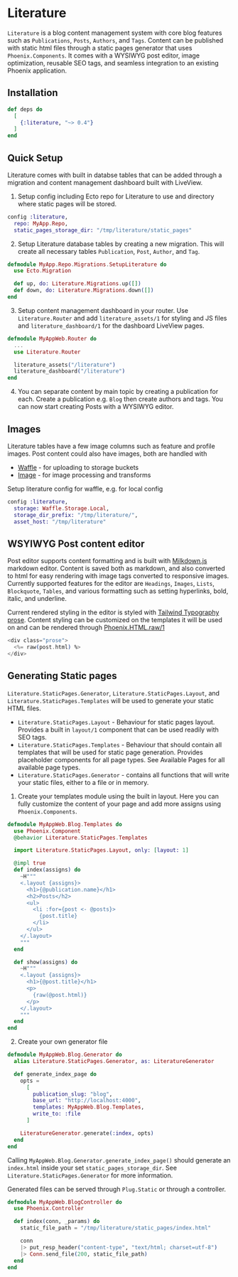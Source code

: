 # Literature

`Literature` is a blog content management system with core blog features such as `Publications`, `Posts`, `Authors`, and `Tags`. Content can be published with static html files through a static pages generator that uses `Phoenix.Components`. It comes with a WYSIWYG post editor, image optimization, reusable SEO tags, and seamless integration to an existing Phoenix application.

## Installation

```elixir
def deps do
  [
    {:literature, "~> 0.4"}
  ]
end
```

## Quick Setup

Literature comes with built in databse tables that can be added through a migration and content management dashboard built with LiveView.

1. Setup config including Ecto repo for Literature to use and directory where static pages will be stored.

```elixir
config :literature,
  repo: MyApp.Repo,
  static_pages_storage_dir: "/tmp/literature/static_pages"
```

2. Setup Literature database tables by creating a new migration. This will create all necessary tables `Publication`, `Post`, `Author`, and `Tag`.

```elixir
defmodule MyApp.Repo.Migrations.SetupLiterature do
  use Ecto.Migration

  def up, do: Literature.Migrations.up([])
  def down, do: Literature.Migrations.down([])
end
```

3. Setup content management dashboard in your router. Use `Literature.Router` and add `literature_assets/1` for styling and JS files and `literature_dashboard/1` for the dashboard LiveView pages.

```elixir
defmodule MyAppWeb.Router do
  ...
  use Literature.Router

  literature_assets("/literature")
  literature_dashboard("/literature")
end
```

4. You can separate content by main topic by creating a publication for each. Create a publication e.g. `Blog` then create authors and tags. You can now start creating Posts with a WYSIWYG editor.

## Images

Literature tables have a few image columns such as feature and profile images. Post content could also have images, both are handled with

- [Waffle](https://github.com/elixir-waffle/waffle) - for uploading to storage buckets
- [Image](https://github.com/elixir-image/image) - for image processing and transforms

Setup literature config for waffle, e.g. for local config

```elixir
config :literature,
  storage: Waffle.Storage.Local,
  storage_dir_prefix: "/tmp/literature/",
  asset_host: "/tmp/literature"
```

## WSYIWYG Post content editor

Post editor supports content formatting and is built with [Milkdown.js](https://milkdown.dev/) markdown editor.
Content is saved both as markdown, and also converted to html for easy rendering with image tags converted to responsive images.
Currently supported features for the editor are `Headings`, `Images`, `Lists`, `Blockquote`, `Tables`, and various formatting such as setting hyperlinks, bold, italic, and underline.

Current rendered styling in the editor is styled with [Tailwind Typography prose](https://github.com/tailwindlabs/tailwindcss-typography). Content styling can be customized on the templates it will be used on and can be rendered through [Phoenix.HTML.raw/1](https://hexdocs.pm/phoenix_html/Phoenix.HTML.html#raw/1)

```elixir
<div class="prose">
  <%= raw(post.html) %>
</div>
```

## Generating Static pages

`Literature.StaticPages.Generator`, `Literature.StaticPages.Layout`, and `Literature.StaticPages.Templates` will be used to generate your static HTML files.

- `Literature.StaticPages.Layout` - Behaviour for static pages layout. Provides a built in `layout/1` component that can be used readily with SEO tags.
- `Literature.StaticPages.Templates` - Behaviour that should contain all templates that will be used for static page generation. Provides placeholder components for all page types. See Available Pages for all available page types.
- `Literature.StaticPages.Generator` - contains all functions that will write your static files, either to a file or in memory.

1. Create your templates module using the built in layout. Here you can fully customize the content of your page and add more assigns using `Phoenix.Components`.

```elixir
defmodule MyAppWeb.Blog.Templates do
  use Phoenix.Component
  @behavior Literature.StaticPages.Templates

  import Literature.StaticPages.Layout, only: [layout: 1]

  @impl true
  def index(assigns) do
    ~H"""
    <.layout {assigns}>
      <h1>{@publication.name}</h1>
      <h2>Posts</h2>
      <ul>
        <li :for={post <- @posts}>
          {post.title}
        </li>
      </ul>
    </.layout>
    """
  end

  def show(assigns) do
    ~H"""
    <.layout {assigns}>
      <h1>{@post.title}</h1>
      <p>
        {raw(@post.html)}
      </p>
    </.layout>
    """
  end
end
```

2. Create your own generator file

```elixir
defmodule MyAppWeb.Blog.Generator do
  alias Literature.StaticPages.Generator, as: LiteratureGenerator

  def generate_index_page do
    opts =
      [
        publication_slug: "blog",
        base_url: "http://localhost:4000",
        templates: MyAppWeb.Blog.Templates,
        write_to: :file
      ]

    LiteratureGenerator.generate(:index, opts)
  end
end
```

Calling `MyAppWeb.Blog.Generator.generate_index_page()` should generate an `index.html` inside your set `static_pages_storage_dir`.
See `Literature.StaticPages.Generator` for more information.

Generated files can be served through `Plug.Static` or through a controller.

```elixir
defmodule MyAppWeb.BlogController do
  use Phoenix.Controller

  def index(conn, _params) do
    static_file_path = "/tmp/literature/static_pages/index.html"

    conn
    |> put_resp_header("content-type", "text/html; charset=utf-8")
    |> Conn.send_file(200, static_file_path)
  end
end
```
